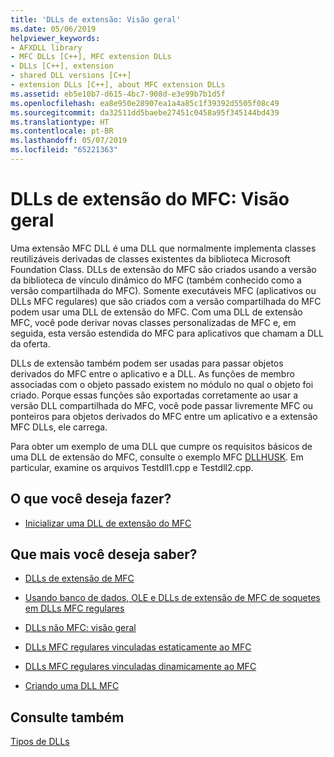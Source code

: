 ```yaml
---
title: 'DLLs de extensão: Visão geral'
ms.date: 05/06/2019
helpviewer_keywords:
- AFXDLL library
- MFC DLLs [C++], MFC extension DLLs
- DLLs [C++], extension
- shared DLL versions [C++]
- extension DLLs [C++], about MFC extension DLLs
ms.assetid: eb5e10b7-d615-4bc7-908d-e3e99b7b1d5f
ms.openlocfilehash: ea8e950e28907ea1a4a85c1f39392d5505f08c49
ms.sourcegitcommit: da32511dd5baebe27451c0458a95f345144bd439
ms.translationtype: HT
ms.contentlocale: pt-BR
ms.lasthandoff: 05/07/2019
ms.locfileid: "65221363"
---
```

# <a name="mfc-extension-dlls-overview"></a>DLLs de extensão do MFC: Visão geral

Uma extensão MFC DLL é uma DLL que normalmente implementa classes reutilizáveis derivadas de classes existentes da biblioteca Microsoft Foundation Class. DLLs de extensão do MFC são criados usando a versão da biblioteca de vínculo dinâmico do MFC (também conhecido como a versão compartilhada do MFC). Somente executáveis MFC (aplicativos ou DLLs MFC regulares) que são criados com a versão compartilhada do MFC podem usar uma DLL de extensão do MFC. Com uma DLL de extensão MFC, você pode derivar novas classes personalizadas de MFC e, em seguida, esta versão estendida do MFC para aplicativos que chamam a DLL da oferta.

DLLs de extensão também podem ser usadas para passar objetos derivados do MFC entre o aplicativo e a DLL. As funções de membro associadas com o objeto passado existem no módulo no qual o objeto foi criado. Porque essas funções são exportadas corretamente ao usar a versão DLL compartilhada do MFC, você pode passar livremente MFC ou ponteiros para objetos derivados do MFC entre um aplicativo e a extensão MFC DLLs, ele carrega.

Para obter um exemplo de uma DLL que cumpre os requisitos básicos de uma DLL de extensão do MFC, consulte o exemplo MFC [DLLHUSK](https://github.com/Microsoft/VCSamples/tree/master/VC2010Samples/MFC/advanced/dllhusk). Em particular, examine os arquivos Testdll1.cpp e Testdll2.cpp.

## <a name="what-do-you-want-to-do"></a>O que você deseja fazer?

- [Inicializar uma DLL de extensão do MFC](run-time-library-behavior.md#initializing-extension-dlls)

## <a name="what-do-you-want-to-know-more-about"></a>Que mais você deseja saber?

- [DLLs de extensão de MFC](extension-dlls.md)

- [Usando banco de dados, OLE e DLLs de extensão de MFC de soquetes em DLLs MFC regulares](using-database-ole-and-sockets-extension-dlls-in-regular-dlls.md)

- [DLLs não MFC: visão geral](non-mfc-dlls-overview.md)

- [DLLs MFC regulares vinculadas estaticamente ao MFC](regular-dlls-statically-linked-to-mfc.md)

- [DLLs MFC regulares vinculadas dinamicamente ao MFC](regular-dlls-dynamically-linked-to-mfc.md)

- [Criando uma DLL MFC](../mfc/reference/mfc-dll-wizard.md)

## <a name="see-also"></a>Consulte também

[Tipos de DLLs](kinds-of-dlls.md)
